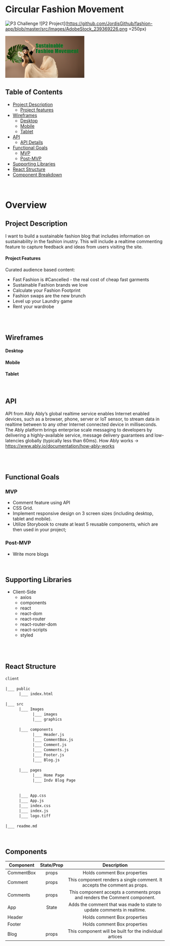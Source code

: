 # Circular Fashion Movement

![P3 Challenge](https://imgur.com/FtLC03p.png)
![P2 Project](https://github.com/JordisGithub/fashion-app/blob/master/src/Images/AdobeStock_239369226.png =250px)

<img src="https://github.com/JordisGithub/fashion-app/blob/master/src/Images/AdobeStock_239369226.png" width="250">

## Table of Contents

- [Project Description](#project-description)
  - [Project features](#project-team)
- [Wireframes](#wireframes)
  - [Desktop](#desktop)
  - [Mobile](#mobile)
  - [Tablet](#tablet)
- [API](#api)
  - [API Details](#api-details)
- [Functional Goals](#project-review)
  - [MVP](#code-showcase)
  - [Post-MVP](#issues-&-resolutions)
- [Supporting Libraries](#project-review)
- [React Structure](#react-structure)
- [Component Breakdown](#component-breakdown)

<br>

# Overview

## Project Description

I want to build a sustainable fashion blog that includes information on sustainability in the fashion inustry.
This will include a realtime commenting feature to capture feedback and ideas from users visiting the site.

#### Project Features

Curated audience based content:

- Fast Fashion is #Cancelled - the real cost of cheap fast garments
- Sustainable Fashion brands we love
- Calculate your Fashion Footprint
- Fashion swaps are the new brunch
- Level up your Laundry game
- Rent your wardrobe

<br>
<br>

## Wireframes

#### Desktop

<!-- ![Age Gate Wireframe](https://imgur.com/Jg7ghQO.png)
![Home Wireframe](https://imgur.com/XngdLOl.png) -->

#### Mobile

<!-- ![Mobile Age Gate Wireframe](https://imgur.com/sn2SbP2.png)
![Mobile Home Wireframe](https://imgur.com/yFe3NH8.png) -->

#### Tablet

<!-- ![Mobile Age Gate Wireframe](https://imgur.com/sn2SbP2.png)
![Mobile Home Wireframe](https://imgur.com/yFe3NH8.png) -->

<br>

## API

API from Ably
Ably’s global realtime service enables Internet enabled devices, such as a browser, phone, server or IoT sensor, to stream data
in realtime between to any other Internet connected device in milliseconds. The Ably platform brings enterprise scale messaging to
developers by delivering a highly-available service, message delivery guarantees and low-latencies globally (typically less than 60ms).
How Ably works -> https://www.ably.io/documentation/how-ably-works

<br>
<br>

## Functional Goals

### MVP

- Comment feature using API
- CSS Grid.
- Implement responsive design on 3 screen sizes (including desktop, tablet and mobile).
- Utilize Storybook to create at least 5 reusable components, which are then used in your project;

### Post-MVP

- Write more blogs

<br>

## Supporting Libraries

- Client-Side
  - axios
  - components
  - react
  - react-dom
  - react-router
  - react-router-dom
  - react-scripts
  - styled

<br>
<br>

## React Structure

```
client

|___ public
      |___ index.html

|___ src
      |___ Images
            |___ images
            |___ graphics

      |___ components
            |___ Header.js
            |___ CommentBox.js
            |___ Comment.js
            |___ Comments.js
            |___ Footer.js
            |___ Blog.js

      |___ pages
            |___ Home Page
            |___ Indv Blog Page


      |___ App.css
      |___ App.js
      |___ index.css
      |___ index.js
      |___ logo.tiff

|___ readme.md
```

<br>

## Components

| Component  | State/Prop |                                Description                                 |
| ---------- | :--------: | :------------------------------------------------------------------------: |
| CommentBox |   props    |                        Holds comment Box properties                        |
| Comment    |   props    | This component renders a single comment. It accepts the comment as props.  |
| Comments   |   props    | This component accepts a comments props and renders the Comment component. |
| App        |   State    |  Adds the comment that was made to state to update comments in realtime.   |
| Header     |            |                        Holds comment Box properties                        |
| Footer     |            |                        Holds comment Box properties                        |
| Blog       |   props    |          This component will be built for the individual artices           |

<br>
